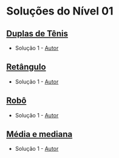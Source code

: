 # Soluções do Nível 01

## [Duplas de Tênis](https://neps.academy/br/exercise/1653)
- Solução 1 - [Autor]() <Insira o link para o seu github nos parenteses>

<Se possivel insira uma breve explicacao da solucao>

## [Retângulo](https://neps.academy/br/exercise/1657)
- Solução 1 - [Autor]() <Insira o link para o seu github nos parenteses>

<Se possivel insira uma breve explicacao da solucao>

## [Robô](https://neps.academy/br/exercise/1655)
- Solução 1 - [Autor]() <Insira o link para o seu github nos parenteses>

<Se possivel insira uma breve explicacao da solucao>

## [Média e mediana](https://neps.academy/br/exercise/1656)
- Solução 1 - [Autor]() <Insira o link para o seu github nos parenteses>

<Se possivel insira uma breve explicacao da solucao>
